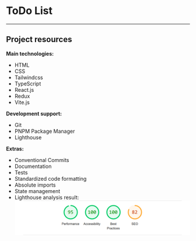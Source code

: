 # ToDo List

---

## Project resources

**Main technologies:**
- HTML
- CSS
- Tailwindcss
- TypeScript
- React.js
- Redux
- Vite.js

**Development support:**
- Git
- PNPM Package Manager
- Lighthouse

**Extras:**
- Conventional Commits
- Documentation
- Tests
- Standardized code formatting
- Absolute imports
- State management
- Lighthouse analysis result: ![Image](./public/lighthouse.png)